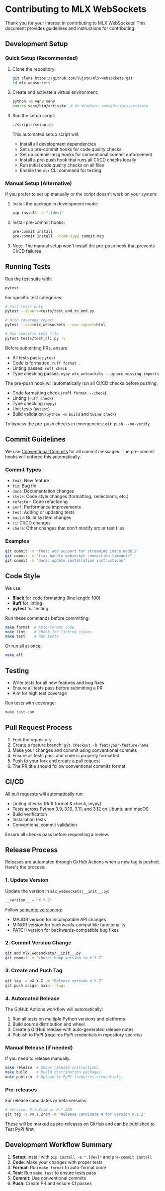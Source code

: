 # Contributing to MLX WebSockets

Thank you for your interest in contributing to MLX WebSockets! This document provides guidelines and instructions for contributing.

## Development Setup

### Quick Setup (Recommended)

1. Clone the repository:
   ```bash
   git clone https://github.com/lujstn/mlx-websockets.git
   cd mlx-websockets
   ```

2. Create and activate a virtual environment:
   ```bash
   python -m venv venv
   source venv/bin/activate  # On Windows: venv\Scripts\activate
   ```

3. Run the setup script:
   ```bash
   ./scripts/setup.sh
   ```

   This automated setup script will:
   - Install all development dependencies
   - Set up pre-commit hooks for code quality checks
   - Set up commit-msg hooks for conventional commit enforcement
   - Install a pre-push hook that runs all CI/CD checks locally
   - Run initial code quality checks on all files
   - Enable the `mlx` CLI command for testing

### Manual Setup (Alternative)

If you prefer to set up manually or the script doesn't work on your system:

1. Install the package in development mode:
   ```bash
   pip install -e ".[dev]"
   ```

2. Install pre-commit hooks:
   ```bash
   pre-commit install
   pre-commit install --hook-type commit-msg
   ```

3. Note: The manual setup won't install the pre-push hook that prevents CI/CD failures

## Running Tests

Run the test suite with:
```bash
pytest
```

For specific test categories:
```bash
# Unit tests only
pytest --ignore=tests/test_end_to_end.py

# With coverage report
pytest --cov=mlx_websockets --cov-report=html

# Run specific test file
pytest tests/test_cli.py -v
```

Before submitting PRs, ensure:
- All tests pass: `pytest`
- Code is formatted: `ruff format .`
- Linting passes: `ruff check .`
- Type checking passes: `mypy mlx_websockets --ignore-missing-imports`

The pre-push hook will automatically run all CI/CD checks before pushing:
- Code formatting check (`ruff format --check`)
- Linting (`ruff check`)
- Type checking (`mypy`)
- Unit tests (`pytest`)
- Build validation (`python -m build` and `twine check`)

To bypass the pre-push checks in emergencies: `git push --no-verify`

## Commit Guidelines

We use [Conventional Commits](https://www.conventionalcommits.org/) for all commit messages. The pre-commit hooks will enforce this automatically.

### Commit Types

- `feat`: New feature
- `fix`: Bug fix
- `docs`: Documentation changes
- `style`: Code style changes (formatting, semicolons, etc.)
- `refactor`: Code refactoring
- `perf`: Performance improvements
- `test`: Adding or updating tests
- `build`: Build system changes
- `ci`: CI/CD changes
- `chore`: Other changes that don't modify src or test files

### Examples

```bash
git commit -m "feat: add support for streaming image models"
git commit -m "fix: handle websocket connection timeouts"
git commit -m "docs: update installation instructions"
```

## Code Style

We use:
- **Black** for code formatting (line length: 100)
- **Ruff** for linting
- **pytest** for testing

Run these commands before committing:
```bash
make format  # Auto-format code
make lint    # Check for linting issues
make test    # Run tests
```

Or run all at once:
```bash
make all
```

## Testing

- Write tests for all new features and bug fixes
- Ensure all tests pass before submitting a PR
- Aim for high test coverage

Run tests with coverage:
```bash
make test-cov
```

## Pull Request Process

1. Fork the repository
2. Create a feature branch: `git checkout -b feat/your-feature-name`
3. Make your changes and commit using conventional commits
4. Ensure all tests pass and code is properly formatted
5. Push to your fork and create a pull request
6. The PR title should follow conventional commits format

## CI/CD

All pull requests will automatically run:
- Linting checks (Ruff format & check, mypy)
- Tests across Python 3.9, 3.10, 3.11, and 3.12 on Ubuntu and macOS
- Build verification
- Installation tests
- Conventional commit validation

Ensure all checks pass before requesting a review.

## Release Process

Releases are automated through GitHub Actions when a new tag is pushed. Here's the process:

### 1. Update Version

Update the version in `mlx_websockets/__init__.py`:
```python
__version__ = "X.Y.Z"
```

Follow [semantic versioning](https://semver.org/):
- MAJOR version for incompatible API changes
- MINOR version for backwards-compatible functionality
- PATCH version for backwards-compatible bug fixes

### 2. Commit Version Change

```bash
git add mlx_websockets/__init__.py
git commit -m "chore: bump version to X.Y.Z"
```

### 3. Create and Push Tag

```bash
git tag -a vX.Y.Z -m "Release version X.Y.Z"
git push origin main --tags
```

### 4. Automated Release

The GitHub Actions workflow will automatically:
1. Run all tests on multiple Python versions and platforms
2. Build source distribution and wheel
3. Create a GitHub release with auto-generated release notes
4. Publish to PyPI (requires PyPI credentials in repository secrets)

### Manual Release (if needed)

If you need to release manually:
```bash
make release  # Shows release instructions
make build    # Build distribution packages
make publish  # Upload to PyPI (requires credentials)
```

### Pre-releases

For release candidates or beta versions:
```bash
# Version: X.Y.ZrcN or X.Y.ZbN
git tag -a vX.Y.ZrcN -m "Release candidate N for version X.Y.Z"
```

These will be marked as pre-releases on GitHub and can be published to Test PyPI first.

## Development Workflow Summary

1. **Setup**: Install with `pip install -e ".[dev]"` and `pre-commit install`
2. **Code**: Make your changes with proper tests
3. **Format**: Run `make format` to auto-format code
4. **Test**: Run `make test` to ensure tests pass
5. **Commit**: Use conventional commits
6. **Push**: Create PR and ensure CI passes
